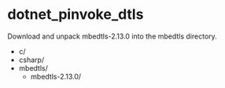 # dotnet_pinvoke_dtls

Download and unpack mbedtls-2.13.0 into the mbedtls directory.

- c/
- csharp/
- mbedtls/
	- mbedtls-2.13.0/
